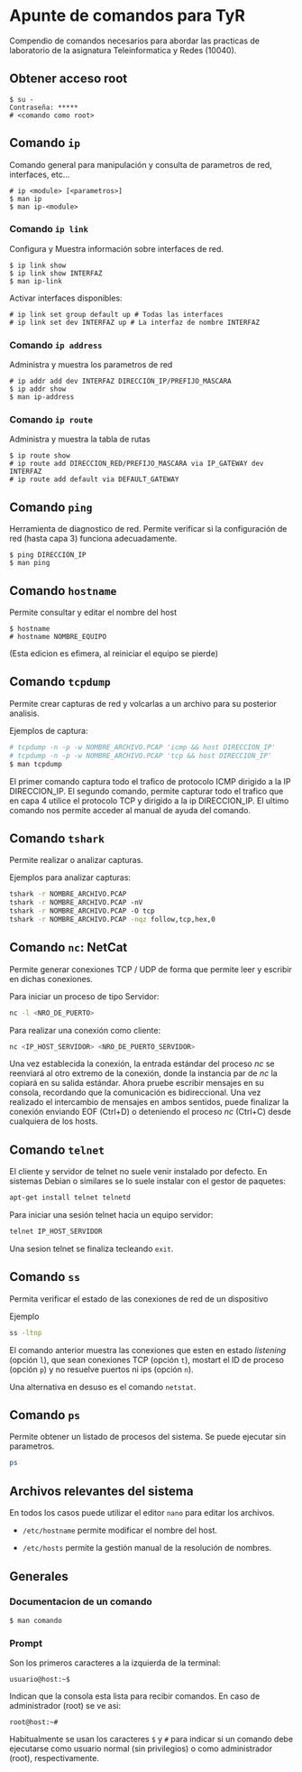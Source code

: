 # Apunte de comandos para TyR

Compendio de comandos necesarios para abordar las practicas de laboratorio
de la asignatura Teleinformatica y Redes (10040).

## Obtener acceso root

```
$ su -
Contraseña: *****
# <comando como root>
```

## Comando `ip`
Comando general para manipulación y consulta de parametros de red, interfaces, etc...

```
# ip <module> [<parametros>]
$ man ip
$ man ip-<module>
```

### Comando `ip link`

Configura y Muestra información sobre interfaces de red.
```
$ ip link show
$ ip link show INTERFAZ
$ man ip-link
```

Activar interfaces disponibles:
```
# ip link set group default up # Todas las interfaces
# ip link set dev INTERFAZ up # La interfaz de nombre INTERFAZ
```

### Comando `ip address`
Administra y muestra los parametros de red

```
# ip addr add dev INTERFAZ DIRECCIÓN_IP/PREFIJO_MÁSCARA
$ ip addr show
$ man ip-address
```

### Comando `ip route`
Administra y muestra la tabla de rutas

```
$ ip route show
# ip route add DIRECCION_RED/PREFIJO_MASCARA via IP_GATEWAY dev INTERFAZ
# ip route add default via DEFAULT_GATEWAY
```

## Comando `ping`
Herramienta de diagnostico de red. Permite verificar si la configuración de red
(hasta capa 3) funciona adecuadamente.
```
$ ping DIRECCIÓN_IP
$ man ping
```

## Comando `hostname`
Permite consultar y editar el nombre del host
```
$ hostname
# hostname NOMBRE_EQUIPO
```
(Esta edicion es efimera, al reiniciar el equipo se pierde)

## Comando `tcpdump`
Permite crear capturas de red y volcarlas a un archivo para su posterior
analisis.

Ejemplos de captura:
```bash
# tcpdump -n -p -w NOMBRE_ARCHIVO.PCAP 'icmp && host DIRECCION_IP'
# tcpdump -n -p -w NOMBRE_ARCHIVO.PCAP 'tcp && host DIRECCION_IP'
$ man tcpdump
```
El primer comando captura todo el trafico de protocolo ICMP dirigido a la IP
DIRECCION_IP.
El segundo comando, permite capturar todo el trafico que en capa 4 utilice
el protocolo TCP y dirigido a la ip DIRECCION_IP.
El ultimo comando nos permite acceder al manual de ayuda del comando.

## Comando `tshark`

Permite realizar o analizar capturas.

Ejemplos para analizar capturas:
```bash
tshark -­r NOMBRE_ARCHIVO.PCAP
tshark -­r NOMBRE_ARCHIVO.PCAP ­-nV
tshark -­r NOMBRE_ARCHIVO.PCAP ­-O tcp
tshark -­r NOMBRE_ARCHIVO.PCAP -­nqz follow,tcp,hex,0
```

## Comando `nc`: NetCat

Permite generar conexiones TCP / UDP de forma que permite leer y escribir en
dichas conexiones.

Para iniciar un proceso de tipo Servidor:
```bash
nc -­l <NRO_DE_PUERTO>
```

Para realizar una conexión como cliente:
```bash
nc <IP_HOST_SERVIDOR> <NRO_DE_PUERTO_SERVIDOR>
```

Una vez establecida la conexión, la entrada estándar del proceso _nc_ se reenviará al otro extremo de la conexión, donde la instancia par de _nc_ la copiará en su salida estándar. Ahora pruebe escribir mensajes en su consola, recordando que la comunicación es bidireccional. Una vez realizado el intercambio de mensajes en ambos sentidos, puede finalizar la conexión enviando EOF (Ctrl+D) o deteniendo el proceso _nc_ (Ctrl+C) desde cualquiera de los hosts.

## Comando `telnet`

El cliente y servidor de telnet no suele venir instalado por defecto. En
sistemas Debian o similares se lo suele instalar con el gestor de paquetes:

```bash
apt-get install telnet telnetd
```

Para iniciar una sesión telnet hacia un equipo servidor:
```bash
telnet IP_HOST_SERVIDOR
```

Una sesion telnet se finaliza tecleando `exit`.

## Comando `ss`

Permita verificar el estado de las conexiones de red de un dispositivo

Ejemplo

```bash
ss -­ltnp
```

El comando anterior muestra las conexiones que esten en estado
_listening_ (opción `l`), que sean conexiones TCP (opción `t`),
mostart el ID de proceso (opción `p`) y no resuelve puertos ni ips (opción `n`).

Una alternativa en desuso es el comando `netstat`.

## Comando `ps`

Permite obtener un listado de procesos del sistema. Se puede ejecutar sin
parametros.

```bash
ps
```

## Archivos relevantes del sistema
En todos los casos puede utilizar el editor `nano` para editar los archivos.

- `/etc/hostname` permite modificar el nombre del host.

- `/etc/hosts` permite la gestión manual de la resolución de nombres.

## Generales

### Documentacion de un comando
```
$ man comando
```
### Prompt
Son los primeros caracteres a la izquierda de la terminal:
```
usuario@host:~$
```
Indican que la consola esta lista para recibir comandos. En caso de
administrador (root) se ve asi:
```
root@host:~#
```
Habitualmente se usan los caracteres `$` y `#` para indicar si un comando debe
ejecutarse como usuario normal (sin privilegios) o como administrador (root),
respectivamente.
